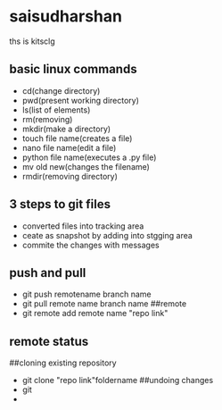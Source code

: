 # saisudharshan
ths is kitsclg
## basic linux commands
 - cd(change directory)
 - pwd(present working directory)
 - ls(list of elements)
 - rm(removing)
 - mkdir(make a directory)
 - touch file name(creates a file)
 - nano file name(edit a file)
 - python file name(executes a .py file)
 - mv old new(changes the filename)
 - rmdir(removing directory)
 ## 3 steps to git files
 - converted files into tracking area
 - ceate as snapshot by adding into stgging area
 - commite the changes with messages
 ## push and pull
 - git push remotename branch name
 - git pull remote name branch name
 ##remote
 - git remote add remote name "repo link"
 ## remote status
 
 
 
 
 
 
 
 ##cloning existing repository
 - git clone "repo link"foldername
 ##undoing changes
 - git
 - 
 
 
